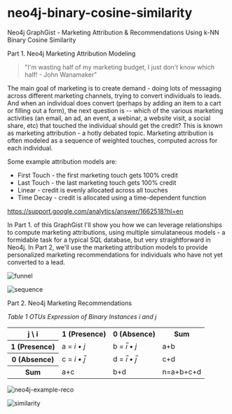 # neo4j-binary-cosine-similarity
Neo4j GraphGist - Marketing Attribution &amp; Recommendations Using k-NN Binary Cosine Similarity

Part 1.
Neo4j Marketing Attribution Modeling

> "I'm wasting half of my marketing budget, I just don't know which half! - John Wanamaker"

The main goal of marketing is to create demand - doing lots of messaging across different marketing channels, trying to convert individuals to leads. And when an individual does convert (perhaps by adding an item to a cart or filling out a form), the next question is -- which of the various marketing activities (an email, an ad, an event, a webinar, a website visit, a social share, etc) that touched the individual should get the credit?  This is known as marketing attribution - a hotly debated topic.  Marketing attribution is often modeled as a sequence of weighted touches, computed across for each individual.

Some example attribution models are:

 * First Touch - the first marketing touch gets 100% credit
 * Last Touch - the last marketing touch gets 100% credit
 * Linear - credit is evenly allocated across all touches
 * Time Decay - credit is allocated using a time-dependent function

https://support.google.com/analytics/answer/1662518?hl=en

In Part 1. of this GraphGist I'll show you how we can leverage relationships to compute marketing attributions, using multiple simulataneous models - a formidable task for a typical SQL database, but very straightforward in Neo4j.  In Part 2, we'll use the marketing attribution models to provide personalized marketing recommendations for individuals who have not yet converted to a lead.

![funnel](https://cloud.githubusercontent.com/assets/5991751/19055116/4ac09242-8977-11e6-9448-fa92575812d1.png)

![sequence](https://cloud.githubusercontent.com/assets/5991751/19055659/007ef590-897a-11e6-83ea-59c65391316b.png)

Part 2.
Neo4j Marketing Recommendations


*Table 1 OTUs Expression of Binary Instances i and j*
<table>
<tr>
  <th>j \ i</th>
  <th>1 (Presence)</th>
  <th>0 (Absence)</th>
  <th>Sum</th>
</tr>
<tr>
  <th>1 (Presence)</th>
  <td>a = <i>i&nbsp;•&nbsp;j</i></td>
  <td>b = <i>i&#773;&nbsp;•&nbsp;j</i></td>
  <td>a+b</td>
</tr>
<tr>
  <th>0 (Absence)</th>
  <td>c = <i>i&nbsp;•&nbsp;j&#773;<i></td>
  <td>d = <i>i&#773;&nbsp;•&nbsp;j&#773;</i></td>
  <td>c+d</td>
</tr>
<tr>
  <th>Sum</th>
  <td>a+c</td>
  <td>b+d</td>
  <td>n=a+b+c+d</td>
</tr>
</table>


![neo4j-example-reco](https://cloud.githubusercontent.com/assets/5991751/19052701/a8a35e0e-896c-11e6-89b1-90e4fe480d15.png)


![similarity](https://cloud.githubusercontent.com/assets/5991751/19054363/f896d038-8973-11e6-956e-c1014bedbe58.png)
